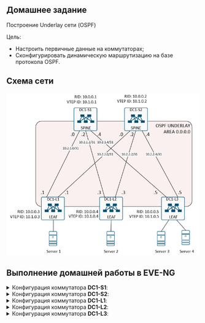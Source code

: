 ## Домашнее задание
Построение Underlay сети (OSPF)

Цель:
- Настроить первичные данные на коммутаторах;
- Сконфигурировать динамическую маршрутизацию на базе протокола OSPF.

## Схема сети

![schemeOSPF.png](schemeOSPF.png)

## Выполнение домашней работы в EVE-NG

<details>
<summary>Конфигурация коммутатора <b>DC1-S1</b>: </summary>

```
hostname DC1-S1
feature ospf

username admin password 5 $5$EpjWybJm$5mpj3jo3pEmSllAwFICLfBi/7uvJmNQ0eheQXqc75kD  role network-admin
no ip domain-lookup
ip domain-name demo.lab

key chain OSPF
  key 0
    key-string 7 075e731f1a5c4f
vrf context management

interface Ethernet1/1
  description to DC1-L1
  no switchport
  no ip redirects
  ip address 10.2.1.0/31
  ip ospf authentication message-digest
  ip ospf authentication key-chain OSPF
  ip ospf network point-to-point
  ip router ospf UNDERLAY area 0.0.0.0
  no shutdown

interface Ethernet1/2
  description to DC1-L2
  no switchport
  no ip redirects
  ip address 10.2.1.2/31
  ip ospf authentication message-digest
  ip ospf authentication key-chain OSPF
  ip ospf network point-to-point
  ip router ospf UNDERLAY area 0.0.0.0
  no shutdown

interface Ethernet1/3
  description to DC1-L3
  no switchport
  no ip redirects
  ip address 10.2.1.4/31
  ip ospf authentication message-digest
  ip ospf authentication key-chain OSPF
  ip ospf network point-to-point
  ip router ospf UNDERLAY area 0.0.0.0
  no shutdown

interface loopback0
  description RID
  ip address 10.0.0.1/32
  ip ospf network point-to-point
  ip router ospf UNDERLAY area 0.0.0.0

interface loopback1
  description VTEP
  ip address 10.1.0.1/32
  ip ospf network point-to-point
  ip router ospf UNDERLAY area 0.0.0.0
line console
line vty
boot nxos bootflash:/nxos.9.2.2.bin
router ospf UNDERLAY
  router-id 10.0.0.1
```
</details>


<details>
<summary>Конфигурация коммутатора <b>DC1-S2</b>: </summary>

```

hostname DC1-S2
feature ospf

username admin password 5 $5$KTDEXqgq$L8xkct2JY9ERGiltil5uKPeCrvcHgLBTOJkxfhnk6XA  role network-admin
no ip domain-lookup
ip domain-name demo.lab

key chain OSPF
  key 0
    key-string 7 075e731f1a5c4f
vrf context management

interface Ethernet1/1
  description to DC1-L1
  no switchport
  no ip redirects
  ip address 10.2.2.0/31
  ip ospf authentication message-digest
  ip ospf authentication key-chain OSPF
  ip ospf network point-to-point
  ip router ospf UNDERLAY area 0.0.0.0
  no shutdown

interface Ethernet1/2
  description to DC1-L2
  no switchport
  no ip redirects
  ip address 10.2.2.2/31
  ip ospf authentication message-digest
  ip ospf authentication key-chain OSPF
  ip ospf network point-to-point
  ip router ospf UNDERLAY area 0.0.0.0
  no shutdown

interface Ethernet1/3
  description to DC1-L3
  no switchport
  no ip redirects
  ip address 10.2.2.4/31
  ip ospf authentication message-digest
  ip ospf authentication key-chain OSPF
  ip ospf network point-to-point
  ip router ospf UNDERLAY area 0.0.0.0
  no shutdown

interface loopback0
  description RID
  ip address 10.0.0.2/32
  ip ospf network point-to-point
  ip router ospf UNDERLAY area 0.0.0.0

interface loopback1
  description VTEP
  ip address 10.1.0.2/32
  ip ospf network point-to-point
  ip router ospf UNDERLAY area 0.0.0.0
line console
line vty
boot nxos bootflash:/nxos.9.2.2.bin
router ospf UNDERLAY
  router-id 10.0.0.2

```
</details>


<details>
<summary>Конфигурация коммутатора <b>DC1-L1</b>: </summary>

```
hostname DC1-L1
feature ospf

username admin password 5 $5$EpjWybJm$5mpj3jo3pEmSllAwFICLfBi/7uvJmNQ0eheQXqc75kD  role network-admin
no ip domain-lookup
ip domain-name demo.lab

key chain OSPF
  key 0
    key-string 7 075e731f1a5c4f

interface Ethernet1/6
  description to DC1-S1
  no switchport
  no ip redirects
  ip address 10.2.1.1/31
  ip ospf authentication message-digest
  ip ospf authentication key-chain OSPF
  ip ospf network point-to-point
  ip router ospf UNDERLAY area 0.0.0.0
  no shutdown

interface Ethernet1/7
  description to DC1-S2
  no switchport
  no ip redirects
  ip address 10.2.2.1/31
  ip ospf authentication message-digest
  ip ospf authentication key-chain OSPF
  ip ospf network point-to-point
  ip router ospf UNDERLAY area 0.0.0.0
  no shutdown

interface loopback0
  description RID
  ip address 10.0.0.3/32
  ip ospf network point-to-point
  ip router ospf UNDERLAY area 0.0.0.0

interface loopback1
  description VTEP
  ip address 10.1.0.3/32
  ip ospf network point-to-point
  ip router ospf UNDERLAY area 0.0.0.0
line console
line vty
boot nxos bootflash:/nxos.9.2.2.bin
router ospf UNDERLAY
  router-id 10.0.0.3

```
</details>

<details>
<summary>Конфигурация коммутатора <b>DC1-L2</b>: </summary>

```
```
</details>

<details>
<summary>Конфигурация коммутатора <b>DC1-L3</b>: </summary>

```
```
</details>